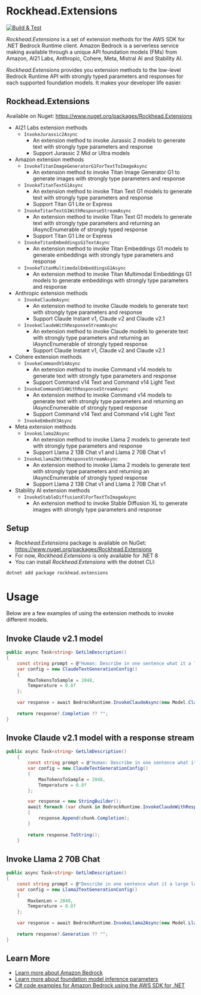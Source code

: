# Rockhead.Extensions

[![Build & Test](https://github.com/fbouteruche/rockhead-extensions/actions/workflows/dotnet.yml/badge.svg?branch=main)](https://github.com/fbouteruche/rockhead-extensions/actions/workflows/dotnet.yml)

*Rockhead.Extensions* is a set of extension methods for the AWS SDK for .NET Bedrock Runtime client. 
Amazon Bedrock is a serverless service making available through a unique API foundation models (FMs) from
Amazon, AI21 Labs, Anthropic, Cohere, Meta, Mistral AI and Stability AI.

*Rockhead.Extensions* provides you extension methods to the low-level Bedrock Runtime API with 
strongly typed parameters and responses for each supported foundation models. It makes your developer life easier.

## Rockhead.Extensions

Available on Nuget: https://www.nuget.org/packages/Rockhead.Extensions

- AI21 Labs extension methods
  - `InvokeJurassic2Async`
    - An extension method to invoke Jurassic 2 models to generate text with strongly type parameters and response
    - Support Jurassic 2 Mid or Ultra models
- Amazon extension methods
  - `InvokeTitanImageGeneratorG1ForTextToImageAsync`
    - An extension method to invoke Titan Image Generator G1 to generate images with strongly type parameters and response
  - `InvokeTitanTextG1Async`
    - An extension method to invoke Titan Text G1 models to generate text with strongly type parameters and response
    - Support Titan G1 Lite or Express
  - `InvokeTitanTextG1WithResponseStreamAsync`
    - An extension method to invoke Titan Text G1 models to generate text with strongly type parameters and returning an IAsyncEnumerable of strongly typed response
    - Support Titan G1 Lite or Express
  - `InvokeTitanEmbeddingsG1TextAsync`
    - An extension method to invoke Titan Embeddings G1 models to generate embeddings with strongly type parameters and response
  - `InvokeTitanMultimodalEmbeddingsG1Async`
    - An extension method to invoke Titan Multimodal Embeddings G1 models to generate embeddings with strongly type parameters and response
- Anthropic extension methods
  - `InvokeClaudeAsync`
    - An extension method to invoke Claude models to generate text with strongly type parameters and response
    - Support Claude Instant v1, Claude v2 and Claude v2.1
  - `InvokeClaudeWithResponseStreamAsync`
    - An extension method to invoke Claude models to generate text with strongly type parameters and returning an IAsyncEnumerable of strongly typed response
    - Support Claude Instant v1, Claude v2 and Claude v2.1
- Cohere extension methods
  - `InvokeCommandV14Async`
    - An extension method to invoke Command v14 models to generate text with strongly type parameters and response
    - Support Command v14 Text and Command v14 Light Text
  - `InvokeCommandV14WithResponseStreamAsync`
    - An extension method to invoke Command v14 models to generate text with strongly type parameters and returning an IAsyncEnumerable of strongly typed response
    - Support Command v14 Text and Command v14 Light Text
  - `InvokeEmbedV3Async`
- Meta extension methods
  - `InvokeLlama2Async`
    - An extension method to invoke Llama 2 models to generate text with strongly type parameters and response
    - Support Llama 2 13B Chat v1 and Llama 2 70B Chat v1
  - `InvokeLlama2WithResponseStreamAsync`
    - An extension method to invoke Llama 2 models to generate text with strongly type parameters and returning an IAsyncEnumerable of strongly typed response
    - Support Llama 2 13B Chat v1 and Llama 2 70B Chat v1
- Stability AI extension methods
  - `InvokeStableDiffusionXlForTextToImageAsync`
    - An extension method to invoke Stable Diffusion XL to generate images with strongly type parameters and response

## Setup

- *Rockhead.Extensions* package is available on NuGet: https://www.nuget.org/packages/Rockhead.Extensions
- For now, *Rockhead.Extensions* is only available for .NET 8
- You can install *Rockhead.Extensions* with the dotnet CLI:
```bash
dotnet add package rockhead.extensions
```

# Usage

Below are a few examples of using the extension methods to invoke different models.

## Invoke Claude v2.1 model

```csharp
public async Task<string> GetLlmDescription()
{
    const string prompt = @"Human: Describe in one sentence what it a large language model\n\nAssistant:";
    var config = new ClaudeTextGenerationConfig()
    {
        MaxTokensToSample = 2048,
        Temperature = 0.8f
    };
    
    var response = await BedrockRuntime.InvokeClaudeAsync(new Model.ClaudeV2_1(), prompt);
    
    return response?.Completion ?? "";
}
```

## Invoke Claude v2.1 model with a response stream

```csharp
public async Task<string> GetLlmDescription()
    {
        const string prompt = @"Human: Describe in one sentence what it a large language model\n\nAssistant:";
        var config = new ClaudeTextGenerationConfig()
        {
            MaxTokensToSample = 2048,
            Temperature = 0.8f
        };

        var response = new StringBuilder();
        await foreach (var chunk in BedrockRuntime.InvokeClaudeWithResponseStreamAsync(new Model.ClaudeV2_1(), prompt))
        {
            response.Append(chunk.Completion);
        }
    
        return response.ToString();
    }
```

## Invoke Llama 2 70B Chat

```csharp
public async Task<string> GetLlmDescription()
{
    const string prompt = @"Describe in one sentence what it a large language model";
    var config = new Llama2TextGenerationConfig()
    {
        MaxGenLen = 2048,
        Temperature = 0.8f
    };
    
    var response = await BedrockRuntime.InvokeLlama2Async(new Model.Llama270BChatV1(), prompt);
    
    return response?.Generation ?? "";
}
```
## Learn More

- [Learn more about Amazon Bedrock](https://docs.aws.amazon.com/bedrock/latest/userguide/what-is-bedrock.html)
- [Learn more about foundation model inference parameters](https://docs.aws.amazon.com/bedrock/latest/userguide/model-parameters.html)
- [C# code examples for Amazon Bedrock using the AWS SDK for .NET](https://docs.aws.amazon.com/bedrock/latest/userguide/service_code_examples.html)